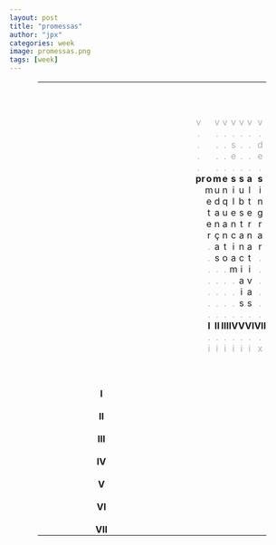 ```yaml
---
layout: post
title: "promessas"
author: "jpx"
categories: week
image: promessas.png
tags: [week]
---
```


<html>
<head>
<style>
table#t02, th, td {
	border-width:5px;  
    border-style:none;
	padding: 0px;
	width:80%; 
	margin-left:auto; 
    margin-right:auto;
	table-layout: fixed;
	align-content: center;
	text-align:center;
}
div.nota {
  font-size: x-small;
  text-align:right;
  font-style: normal;
  color: rgb(175, 175, 175);
}
div.ast {
  font-weight: bold;
}
div.inner {
  font-style: italic;
  text-align:justify;
  color: rgb(175, 175, 175);
  font-size: small;
}
div.risc {
  color: rgb(175, 175, 175);
}
</style>
</head>
<body>

<table id="t02">
  <tr>
    <td colspan="14">&nbsp;</td>
  </tr>
  <tr>
    <td colspan="14">&nbsp;</td>
  </tr>
  <tr>
    <td colspan="14">&nbsp;</td>
  </tr>
  <tr>
    <td></td>
    <td></td>
    <td></td>
    <td><div class="risc">v</div></td>
    <td></td>
	  <td></td>
	  <td><div class="risc">v</div></td>
	  <td><div class="risc">v</div></td>
    <td><div class="risc">v</div></td>
    <td><div class="risc">v</div></td>
    <td><div class="risc">v</div></td>
	  <td><div class="risc">v</div></td>
    <td></td>
	  <td></td>
  </tr>
  <tr>
    <td></td>
    <td></td>
    <td></td>
    <td><div class="risc">.</div></td>
	  <td></td>
	  <td></td>
	  <td><div class="risc">.</div></td>
    <td><div class="risc">.</div></td>
    <td><div class="risc">.</div></td>
    <td><div class="risc">.</div></td>
	  <td><div class="risc">.</div></td>
    <td><div class="risc">.</div></td>
	  <td></td>
    <td></td>
  </tr>
  <tr>
    <td></td>
    <td></td>
    <td></td>
    <td><div class="risc">.</div></td>
	  <td></td>
	  <td></td>
	  <td><div class="risc">.</div></td>
    <td><div class="risc">.</div></td>
    <td><div class="risc">s</div></td>
    <td><div class="risc">.</div></td>
	  <td><div class="risc">.</div></td>
    <td><div class="risc">d</div></td>
	  <td></td>
    <td></td>
  </tr>
  <tr>
    <td></td>
    <td></td>
    <td></td>
    <td><div class="risc">.</div></td>
	  <td></td>
	  <td></td>
	  <td><div class="risc">.</div></td>
    <td><div class="risc">.</div></td>
    <td><div class="risc">e</div></td>
    <td><div class="risc">.</div></td>
	  <td><div class="risc">.</div></td>
    <td><div class="risc">e</div></td>
	  <td></td>
    <td></td>
  </tr>
  <tr>
    <td></td>
    <td></td>
    <td></td>
    <td><div class="risc">.</div></td>
	  <td></td>
	  <td></td>
	  <td><div class="risc">.</div></td>
    <td><div class="risc">.</div></td>
    <td><div class="risc">.</div></td>
    <td><div class="risc">.</div></td>
	  <td><div class="risc">.</div></td>
    <td><div class="risc">.</div></td>
	  <td></td>
    <td></td>
  </tr>
  <tr>
    <td></td>
    <td></td>
    <td></td>
	  <th>p</th>
	  <th>r</th>
	  <th>o</th>
    <th>m</th>
	  <th>e</th>
    <th>s</th>
    <th>s</th>
	  <th>a</th>
    <th>s</th>
    <td></td>
    <td></td>
  </tr>
  <tr>
    <td></td>
    <td></td>
    <td></td>
    <td></td>
	  <td></td>
	  <td>m</td>
	  <td>u</td>
    <td>n</td>
    <td>i</td>
    <td>u</td>
	  <td>l</td>
    <td>i</td>
	  <td></td>
    <td></td>
  </tr>
  <tr>
    <td></td>
    <td></td>
    <td></td>
    <td></td>
	  <td></td>
	  <td>e</td>
	  <td>d</td>
    <td>q</td>
    <td>l</td>
    <td>b</td>
	  <td>t</td>
    <td>n</td>
	  <td></td>
    <td></td>
  </tr>
  <tr>
    <td></td>
    <td></td>
    <td></td>
    <td></td>
	  <td></td>
	  <td>t</td>
	  <td>a</td>
    <td>u</td>
    <td>e</td>
    <td>s</td>
	  <td>e</td>
    <td>g</td>
	  <td></td>
    <td></td>
  </tr>
  <tr>
    <td></td>
    <td></td>
    <td></td>
    <td></td>
	  <td></td>
	  <td>e</td>
	  <td>n</td>
    <td>a</td>
    <td>n</td>
    <td>t</td>
	  <td>r</td>
    <td>r</td>
	  <td></td>
    <td></td>
  </tr>
  <tr>
    <td></td>
    <td></td>
    <td></td>
    <td></td>
	  <td></td>
	  <td>r</td>
	  <td>ç</td>
    <td>n</td>
    <td>c</td>
    <td>a</td>
	  <td>n</td>
    <td>a</td>
	  <td></td>
    <td></td>
  </tr>
  <tr>
    <td></td>
    <td></td>
    <td></td>
    <td></td>
	  <td></td>
	  <td><div class="risc">.</div></td>
	  <td>a</td>
    <td>t</td>
    <td>i</td>
    <td>n</td>
	  <td>a</td>
    <td>r</td>
	  <td></td>
    <td></td>
  </tr>
  <tr>
    <td></td>
    <td></td>
    <td></td>
    <td></td>
	  <td></td>
	  <td><div class="risc">.</div></td>
	  <td>s</td>
    <td>o</td>
    <td>a</td>
    <td>c</td>
	  <td>t</td>
    <td><div class="risc">.</div></td>
	  <td></td>
    <td></td>
  </tr>
  <tr>
    <td></td>
    <td></td>
    <td></td>
    <td></td>
	  <td></td>
	  <td><div class="risc">.</div></td>
	  <td><div class="risc">.</div></td>
    <td><div class="risc">.</div></td>
    <td>m</td>
    <td>i</td>
	  <td>i</td>
    <td><div class="risc">.</div></td>
	  <td></td>
    <td></td>
  </tr>
  <tr>
    <td></td>
    <td></td>
    <td></td>
    <td></td>
	  <td></td>
	  <td><div class="risc">.</div></td>
	  <td><div class="risc">.</div></td>
    <td><div class="risc">.</div></td>
    <td><div class="risc">.</div></td>
    <td>a</td>
	  <td>v</td>
    <td><div class="risc">.</div></td>
	  <td></td>
    <td></td>
  </tr>
  <tr>
    <td></td>
    <td></td>
    <td></td>
    <td></td>
	  <td></td>
	  <td><div class="risc">.</div></td>
	  <td><div class="risc">.</div></td>
    <td><div class="risc">.</div></td>
    <td><div class="risc">.</div></td>
    <td>i</td>
	  <td>a</td>
    <td><div class="risc">.</div></td>
	  <td></td>
    <td></td>
  </tr>
  <tr>
    <td></td>
    <td></td>
    <td></td>
    <td></td>
	  <td></td>
	  <td><div class="risc">.</div></td>
	  <td><div class="risc">.</div></td>
    <td><div class="risc">.</div></td>
    <td><div class="risc">.</div></td>
    <td>s</td>
	  <td>s</td>
    <td><div class="risc">.</div></td>
	  <td></td>
    <td></td>
  </tr>
  <tr>
    <td></td>
    <td></td>
    <td></td>
    <td></td>
	  <td></td>
	  <td><div class="risc">.</div></td>
	  <td><div class="risc">.</div></td>
    <td><div class="risc">.</div></td>
    <td><div class="risc">.</div></td>
    <td><div class="risc">.</div></td>
	  <td><div class="risc">.</div></td>
    <td><div class="risc">.</div></td>
	  <td></td>
    <td></td>
  </tr>
  <tr>
    <td></td>
    <td></td>
    <td></td>
	  <td></td>
    <td></td>
    <td><div class="ast">I</div></td>
    <td><div class="ast">II</div></td>
	  <td><div class="ast">III</div></td>
    <td><div class="ast">IV</div></td>
    <td><div class="ast">V</div></td>
    <td><div class="ast">VI</div></td>
	  <td><div class="ast">VII</div></td>
    <td></td>
    <td></td>
  </tr>
  <tr>
    <td></td>
    <td></td>
    <td></td>
    <td></td>
	  <td></td>
	  <td><div class="risc">.</div></td>
	  <td><div class="risc">.</div></td>
    <td><div class="risc">.</div></td>
    <td><div class="risc">.</div></td>
    <td><div class="risc">.</div></td>
	  <td><div class="risc">.</div></td>
    <td><div class="risc">.</div></td>
	  <td></td>
    <td></td>
  </tr>
  <tr>
    <td></td>
    <td></td>
    <td></td>
    <td></td>
	  <td></td>
    <td><div class="risc">i</div></td>
    <td><div class="risc">i</div></td>
	  <td><div class="risc">i</div></td>
    <td><div class="risc">i</div></td>
    <td><div class="risc">i</div></td>
    <td><div class="risc">i</div></td>
	  <td><div class="risc">x</div></td>
    <td></td>
    <td></td>
  </tr>
  <tr>
    <td colspan="14">&nbsp;</td>
  </tr>
  <tr>
    <td colspan="14">&nbsp;</td>
  </tr>
  <tr>
    <td colspan="14">&nbsp;</td>
  </tr>
  <tr>
    <td><div class="ast">I</div></td>
    <td colspan="13"> <div class="inner">  </div></td>
  </tr>
  <tr>
    <td colspan="14">&nbsp;</td>
  </tr>
  <tr>
    <td><div class="ast">II</div></td>
    <td colspan="13"> <div class="inner">  </div></td>
  </tr>
  <tr>
    <td colspan="14">&nbsp;</td>
  </tr>
  <tr>
    <td><div class="ast">III</div></td>
    <td colspan="13"> <div class="inner">  </div></td>
  </tr>
  <tr>
    <td colspan="14">&nbsp;</td>
  </tr>
  <tr>
    <td><div class="ast">IV</div></td>
    <td colspan="13"> <div class="inner">  </div></td>
  </tr>
  <tr>
    <td colspan="14">&nbsp;</td>
  </tr>
  <tr>
    <td><div class="ast">V</div></td>
    <td colspan="13"> <div class="inner">  </div></td>
  </tr>
  <tr>
    <td colspan="14">&nbsp;</td>
  </tr>
  <tr>
    <td><div class="ast">VI</div></td>
    <td colspan="13"> <div class="inner">   </div></td>
  </tr>
  <tr>
    <td colspan="14">&nbsp;</td>
  </tr>
  <tr>
    <td><div class="ast">VII</div></td>
    <td colspan="13"> <div class="inner">  </div></td>
  </tr>
</table>

